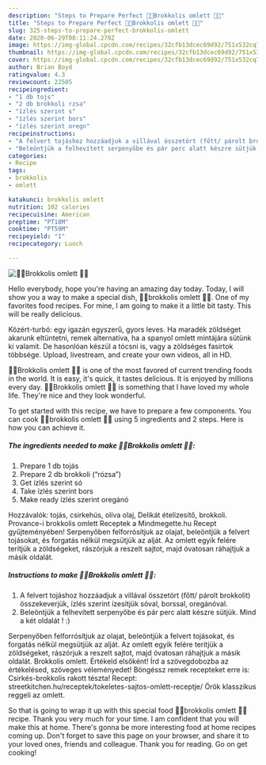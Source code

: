 ```yaml
---
description: "Steps to Prepare Perfect 🥦🥚Brokkolis omlett 🥚🥦"
title: "Steps to Prepare Perfect 🥦🥚Brokkolis omlett 🥚🥦"
slug: 325-steps-to-prepare-perfect-brokkolis-omlett
date: 2020-06-29T08:11:24.270Z
image: https://img-global.cpcdn.com/recipes/32cfb13dcec69d92/751x532cq70/🥦🥚brokkolis-omlett-🥚🥦-recept-foto.jpg
thumbnail: https://img-global.cpcdn.com/recipes/32cfb13dcec69d92/751x532cq70/🥦🥚brokkolis-omlett-🥚🥦-recept-foto.jpg
cover: https://img-global.cpcdn.com/recipes/32cfb13dcec69d92/751x532cq70/🥦🥚brokkolis-omlett-🥚🥦-recept-foto.jpg
author: Brian Boyd
ratingvalue: 4.3
reviewcount: 22505
recipeingredient:
- "1 db tojs"
- "2 db brokkoli rzsa"
- "ízlés szerint s"
- "ízlés szerint bors"
- "ízlés szerint oregn"
recipeinstructions:
- "A felvert tojáshoz hozzáadjuk a villával összetört (főtt/ párolt brokkolit) összekeverjük, ízlés szerint ízesítjük sóval, borssal, oregánóval."
- "Beleöntjük a felhevített serpenyőbe és pár perc alatt készre sütjük. Mind a két oldalát ! :)"
categories:
- Recipe
tags:
- brokkolis
- omlett

katakunci: brokkolis omlett 
nutrition: 102 calories
recipecuisine: American
preptime: "PT18M"
cooktime: "PT59M"
recipeyield: "1"
recipecategory: Lunch

---
```



![🥦🥚Brokkolis omlett 🥚🥦](https://img-global.cpcdn.com/recipes/32cfb13dcec69d92/751x532cq70/🥦🥚brokkolis-omlett-🥚🥦-recept-foto.jpg)

Hello everybody, hope you're having an amazing day today. Today, I will show you a way to make a special dish, 🥦🥚brokkolis omlett 🥚🥦. One of my favorites food recipes. For mine, I am going to make it a little bit tasty. This will be really delicious.

Közért-turbó: egy igazán egyszerű, gyors leves. Ha maradék zöldséget akarunk eltüntetni, remek alternatíva, ha a spanyol omlett mintájára sütünk ki valamit. De hasonlóan készül a tócsni is, vagy a zöldséges fasírtok többsége. Upload, livestream, and create your own videos, all in HD.

🥦🥚Brokkolis omlett 🥚🥦 is one of the most favored of current trending foods in the world. It is easy, it's quick, it tastes delicious. It is enjoyed by millions every day. 🥦🥚Brokkolis omlett 🥚🥦 is something that I have loved my whole life. They're nice and they look wonderful.


To get started with this recipe, we have to prepare a few components. You can cook 🥦🥚brokkolis omlett 🥚🥦 using 5 ingredients and 2 steps. Here is how you can achieve it.

<!--inarticleads1-->

##### The ingredients needed to make 🥦🥚Brokkolis omlett 🥚🥦:

1. Prepare 1 db tojás
1. Prepare 2 db brokkoli (“rózsa”)
1. Get ízlés szerint só
1. Take ízlés szerint bors
1. Make ready ízlés szerint oregánó


Hozzávalók: tojás, csirkehús, olíva olaj, Delikát ételízesítő, brokkoli. Provance-i brokkolis omlett Receptek a Mindmegette.hu Recept gyűjteményében! Serpenyőben felforrósítjuk az olajat, beleöntjük a felvert tojásokat, és forgatás nélkül megsütjük az alját. Az omlett egyik felére terítjük a zöldségeket, rászórjuk a reszelt sajtot, majd óvatosan ráhajtjuk a másik oldalát. 

<!--inarticleads2-->

##### Instructions to make 🥦🥚Brokkolis omlett 🥚🥦:

1. A felvert tojáshoz hozzáadjuk a villával összetört (főtt/ párolt brokkolit) összekeverjük, ízlés szerint ízesítjük sóval, borssal, oregánóval.
1. Beleöntjük a felhevített serpenyőbe és pár perc alatt készre sütjük. Mind a két oldalát ! :)


Serpenyőben felforrósítjuk az olajat, beleöntjük a felvert tojásokat, és forgatás nélkül megsütjük az alját. Az omlett egyik felére terítjük a zöldségeket, rászórjuk a reszelt sajtot, majd óvatosan ráhajtjuk a másik oldalát. Brokkolis omlett. Értékeld elsőként! Írd a szövegdobozba az értékelésed, szöveges véleményedet! Böngéssz remek recepteket erre is: Csirkés-brokkolis rakott tészta! Recept: streetkitchen.hu/receptek/tokeletes-sajtos-omlett-receptje/ Örök klasszikus reggeli az omlett. 

So that is going to wrap it up with this special food 🥦🥚brokkolis omlett 🥚🥦 recipe. Thank you very much for your time. I am confident that you will make this at home. There's gonna be more interesting food at home recipes coming up. Don't forget to save this page on your browser, and share it to your loved ones, friends and colleague. Thank you for reading. Go on get cooking!
